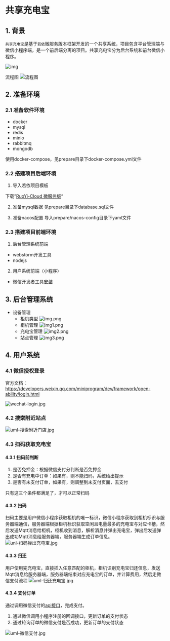 # 共享充电宝

## 1. 背景
`共享充电宝`是基于`若依`微服务版本框架开发的一个共享系统，项目包含平台管理端与微信小程序端，是一个前后端分离的项目。共享充电宝分为后台系统和前台微信小程序。

![img](image/共享充电宝.png)

流程图
![流程图](image/流程图.png)

## 2. 准备环境
### 2.1 准备软件环境
* docker
* mysql
* redis
* minio
* rabbitmq
* mongodb

使用docker-compose，见prepare目录下docker-compose.yml文件

### 2.2 搭建项目后端环境
1. 导入若依项目模板

下载”[RuoYi-Cloud 微服务版](https://ruoyi.vip/)“

2. 准备mysql数据
见prepare目录下database.sql文件

3. 准备nacos配置
导入prepare/nacos-config目录下yaml文件

### 2.3 搭建项目前端环境
1. 后台管理系统前端
* webstorm开发工具
* nodejs

2. 用户系统前端（小程序）
* 微信开发者工具[安装](https://developers.weixin.qq.com/miniprogram/dev/devtools/download.html)

## 3. 后台管理系统
- 设备管理
  - 柜机类型
![img.png](image/img.png)
  - 柜机管理
![img1.png](image/img1.png)
  - 充电宝管理
![img2.png](image/img2.png)
  - 站点管理
![img3.png](image/img3.png)

## 4. 用户系统
### 4.1 微信授权登录
官方文档：https://developers.weixin.qq.com/miniprogram/dev/framework/open-ability/login.html

![wechat-login.jpg](image/wechat-login.jpg)

### 4.2 搜索附近站点
![uml-搜索附近门店.jpg](image/uml-%E6%90%9C%E7%B4%A2%E9%99%84%E8%BF%91%E9%97%A8%E5%BA%97.jpg)

### 4.3 扫码获取充电宝
#### 4.3.1 扫码前判断
1. 是否免押金：根据微信支付分判断是否免押金 
2. 是否有充电中订单：如果有，则不能扫码，系统给出提示 
3. 是否有未支付订单，如果有，则调整到未支付页面，去支付

只有这三个条件都满足了，才可以正常扫码

#### 4.3.2 扫码

扫码主要是用户微信小程序获取柜机的唯一标识，微信小程序获取到柜机标识与服务器端通信，服务器端根据柜机标识获取空闲且电量最多的充电宝与对应卡槽，然后发送Mqtt消息给柜机，柜机收到消息，解析消息并弹出充电宝，弹出后发送弹出成功Mqtt消息给服务器端，服务器端生成订单信息。
![unl-扫码弹出充电宝.jpg](image/unl-%E6%89%AB%E7%A0%81%E5%BC%B9%E5%87%BA%E5%85%85%E7%94%B5%E5%AE%9D.jpg)

#### 4.3.3 归还

用户使用完充电宝，直接插入任意匹配的柜机，柜机识别充电宝归还信息，发送Mqtt消息给服务器端，服务器端结束对应充电宝的订单，并计算费用，然后走微信支付流程
![uml-归还充电宝.jpg](image/uml-%E5%BD%92%E8%BF%98%E5%85%85%E7%94%B5%E5%AE%9D.jpg)

#### 4.3.4 支付订单
通过调用微信支付的[api接口](https://pay.weixin.qq.com/wiki/doc/apiv3/apis/chapter3_5_1.shtml)，完成支付。
1. 通过微信调用小程序注册的回调接口，更新订单的支付状态
2. 通过轮询订单的微信支付是否成功，更新订单的支付状态

![uml-微信支付.jpg](image/uml-%E5%BE%AE%E4%BF%A1%E6%94%AF%E4%BB%98.jpg)

